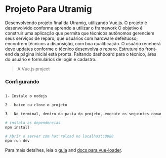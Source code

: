 # Projeto Para Utramig

Desenvolvendo projeto final da Utramig, utilizando Vue.js.
O projeto é desenvolvido conforme aprendo a utilizar o framework
O objetivo é construir uma aplicação que permita que técnicos autônomos gerenciem seus serviços de reparo, que usuários com hardware defeituoso, encontrem técnicos a disposição, com boa qualificação. 
O usuário receberá deve updates conforme o técnico desenvolva o reparo. 
Estrutura do front-end da página inicial está pronta. Faltando dashboard para o técnico, área do usuário e formulários de login e cadastro. 

> A Vue.js project


### Configurando

``` bash

1- Instale o nodejs 

2 - baixe ou clone o projeto

3 - No terminal, dentro da pasta do projeto, execute os seguintes comandos:

# instala as dependencias
npm install

# Abrir o server com hot reload no localhost:8080
npm run dev
```

Para mais detalhes, leia o [guia](http://vuejs-templates.github.io/webpack/) and [docs para vue-loader](http://vuejs.github.io/vue-loader).
